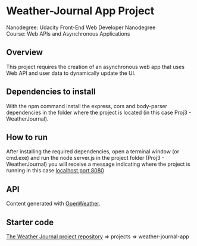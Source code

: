 # Weather-Journal App Project

Nanodegree: Udacity Front-End Web Developer Nanodegree<br>
Course: Web APIs and Asynchronous Applications

## Overview
This project requires the creation of an asynchronous web app that uses Web API and user data to dynamically update the UI.

## Dependencies to install
With the npm command install the express, cors and body-parser dependencies in the folder where the project is located (in this case Proj3 - WeatherJournal).

## How to run
After installing the required dependencies, open a terminal window (or cmd.exe) and run the node server.js in the project folder (Proj3 - WeatherJournal) you will receive a message indicating where the project is running in this case [localhost port 8080](http://localhost:8080/)

## API
Content generated with [OpenWeather](https://openweathermap.org/).

## Starter code
[The Weather Journal project repository](https://github.com/udacity/fend/tree/refresh-2019) => projects => weather-journal-app

